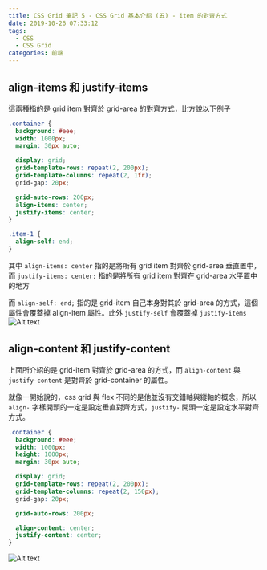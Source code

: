 ```yaml
---
title: CSS Grid 筆記 5 - CSS Grid 基本介紹 (五) - item 的對齊方式
date: 2019-10-26 07:33:12
tags:
  - CSS
  - CSS Grid
categories: 前端
---
```


## align-items 和 justify-items
這兩種指的是 grid item 對齊於 grid-area 的對齊方式，比方說以下例子

``` SCSS
.container {
  background: #eee;
  width: 1000px;
  margin: 30px auto;

  display: grid;
  grid-template-rows: repeat(2, 200px);
  grid-template-columns: repeat(2, 1fr);
  grid-gap: 20px;

  grid-auto-rows: 200px;
  align-items: center;
  justify-items: center;
}

.item-1 {
  align-self: end;
}
```

其中 `align-items: center` 指的是將所有 grid item 對齊於 grid-area 垂直置中，而 `justify-items: center;` 指的是將所有 grid item 對齊在 grid-area 水平置中的地方

而 `align-self: end;` 指的是 grid-item 自己本身對其於 grid-area 的方式，這個屬性會覆蓋掉 align-item 屬性。此外 `justify-self` 會覆蓋掉 `justify-items` 
![Alt text](https://firebasestorage.googleapis.com/v0/b/it-blog-a274d.appspot.com/o/grid-6.PNG?alt=media&token=862bb840-8cc9-48af-93a3-52a3b7bf2d51)

## align-content 和 justify-content
上面所介紹的是 grid-item 對齊於 grid-area 的方式，而 `align-content` 與 `justify-content` 是對齊於 grid-container 的屬性。

就像一開始說的，css grid 與 flex 不同的是他並沒有交錯軸與縱軸的概念，所以 `align-` 字樣開頭的一定是設定垂直對齊方式，`justify-` 開頭一定是設定水平對齊方式。

``` SCSS
.container {
  background: #eee;
  width: 1000px;
  height: 1000px;
  margin: 30px auto;

  display: grid;
  grid-template-rows: repeat(2, 200px);
  grid-template-columns: repeat(2, 150px);
  grid-gap: 20px;

  grid-auto-rows: 200px;

  align-content: center;
  justify-content: center;
}
```
![Alt text](https://firebasestorage.googleapis.com/v0/b/it-blog-a274d.appspot.com/o/grid-7.PNG?alt=media&token=d6e9e8ac-4f6c-4fa2-8a5e-4e42149874b6)